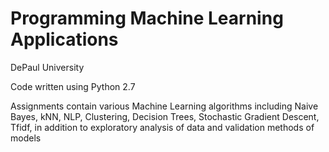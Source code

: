 # Programming Machine Learning Applications

DePaul University

Code written using Python 2.7

Assignments contain various Machine Learning algorithms including Naive Bayes, kNN, NLP, Clustering, Decision Trees, Stochastic Gradient Descent, Tfidf, in addition to exploratory analysis of data and validation methods of models
